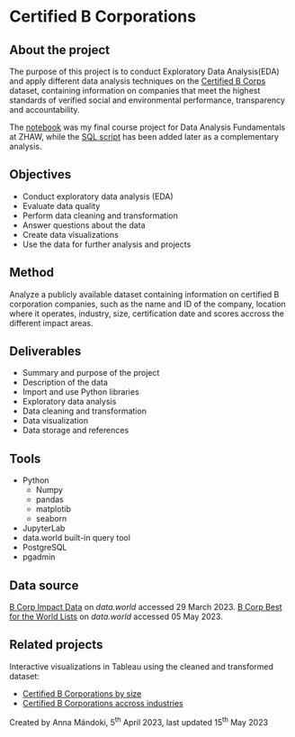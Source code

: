 # Certified B Corporations

## About the project

The purpose of this project is to conduct Exploratory Data Analysis(EDA) and apply different data analysis techniques on the [Certified B Corps](https://www.bcorporation.net/en-us/certification) dataset, containing information on companies that meet the highest standards of verified social and environmental performance, transparency and accountability.

The [notebook](https://github.com/annamandoki/Certified_B_Corp/blob/main/B_Corp_Project_Anna_M.ipynb) was my final course project for Data Analysis Fundamentals at ZHAW, while the [SQL script](https://github.com/annamandoki/Certified_B_Corp/blob/main/B_Corp_Best_for_the_World_2022_SQL.sql) has been added later as a complementary analysis.

## Objectives

- Conduct exploratory data analysis (EDA)
- Evaluate data quality
- Perform data cleaning and transformation
- Answer questions about the data
- Create data visualizations
- Use the data for further analysis and projects

## Method

Analyze a publicly available dataset containing information on certified B corporation companies, such as the name and ID of the company, location where it operates, industry, size, certification date and scores accross the different impact areas.

## Deliverables

- Summary and purpose of the project
- Description of the data
- Import and use Python libraries
- Exploratory data analysis
- Data cleaning and transformation
- Data visualization
- Data storage and references

## Tools

- Python
    - Numpy
    - pandas
    - matplotib
    - seaborn
- JupyterLab
- data.world built-in query tool
- PostgreSQL 
- pgadmin

## Data source

[B Corp Impact Data](https://data.world/blab/b-corp-impact-data) on *data.world* accessed 29 March 2023.
[B Corp Best for the World Lists](https://data.world/blab/b-corp-best-for-the-world-lists) on *data.world* accessed 05 May 2023.

## Related projects

Interactive visualizations in Tableau using the cleaned and transformed dataset:

- [Certified B Corporations by size](https://public.tableau.com/app/profile/anna8476/viz/CertifiedBCorporations/Dashboard1)
- [Certified B Corporations accross industries](https://public.tableau.com/app/profile/anna8476/viz/CertifiedBCorporationsDrillDown/Dashboard1)

Created by Anna Mándoki, 5<sup>th</sup> April 2023, last updated 15<sup>th</sup> May 2023
